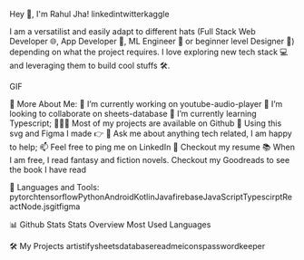 Hey 👋, I'm Rahul Jha!
linkedintwitterkaggle

I am a versatilist and easily adapt to different hats (Full Stack Web Developer 🌐, App Developer 📱, ML Engineer 🤖 or beginner level Designer 🎨) depending on what the project requires. I love exploring new tech stack 💻 and leveraging them to build cool stuffs 🛠️.


GIF

🧐 More About Me:
🔭   I’m currently working on youtube-audio-player
🤝   I’m looking to collaborate on sheets-database
🌱   I’m currently learning Typescript;
👨🏻‍💻   Most of my projects are available on Github
🎨   Using this svg and Figma I made 👉
💬   Ask me about anything tech related, I am happy to help;
📫   Feel free to ping me on LinkedIn
📝   Checkout my resume
📚   When I am free, I read fantasy and fiction novels. Checkout my Goodreads to see the book I have read

🔨 Languages and Tools:
pytorchtensorflowPythonAndroidKotlinJavafirebaseJavaScriptTypescirptReactNode.jsgitfigma


📊 Github Stats
Stats Overview Most Used Languages


🛠️ My Projects
artistifysheetsdatabasereadmeiconspasswordkeeper
